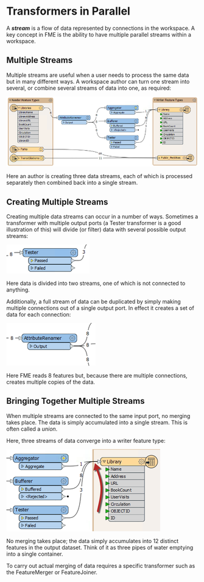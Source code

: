 # Transformers in Parallel #
A ***stream*** is a flow of data represented by connections in the workspace. A key concept in FME is the ability to have multiple parallel streams within a workspace.

## Multiple Streams ##
Multiple streams are useful when a user needs to process the same data but in many different ways. A workspace author can turn one stream into several, or combine several streams of data into one, as required:

![](./Images/Img2.030.MultipleStreams.png)

Here an author is creating three data streams, each of which is processed separately then combined back into a single stream.


## Creating Multiple Streams ##
Creating multiple data streams can occur in a number of ways. Sometimes a transformer with multiple output ports (a Tester transformer is a good illustration of this) will divide (or filter) data with several possible output streams:

![](./Images/Img2.031.MultiPortSplit.png)

Here data is divided into two streams, one of which is not connected to anything.

Additionally, a full stream of data can be duplicated by simply making multiple connections out of a single output port. In effect it creates a set of data for each connection:

![](./Images/Img2.032.DuplicatedStreams.png)

Here FME reads 8 features but, because there are multiple connections, creates multiple copies of the data.


## Bringing Together Multiple Streams ##
When multiple streams are connected to the same input port, no merging takes place. The data is simply accumulated into a single stream. This is often called a *union*.

Here, three streams of data converge into a writer feature type:

![](./Images/Img2.033.UnionOfStreams.png)

No merging takes place; the data simply accumulates into 12 distinct features in the output dataset. Think of it as three pipes of water emptying into a single container.

To carry out actual merging of data requires a specific transformer such as the FeatureMerger or FeatureJoiner.
